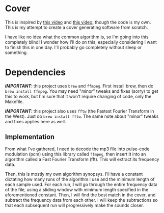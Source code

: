# Cover

This is inspired by [this video](youtube.com/watch?v=OiuZe3rmxqM) and [this video](youtube.com/quXacw3z0dY?si=U0TTmZ7AA1_iklG3), though the code is my own. This is my attempt to create a cover generating software from scratch. 

I have like no idea what the common algorithm is, so I'm going into this completely blind! I wonder how I'll do on this, especially considering I want to finish this in one day. I'll probably go completely without sleep or something. 

# Dependencies

***IMPORTANT***: this project uses `brew` and `ffmpeg`. First install brew, then do `brew install ffmpeg`. You may need "minor" tweaks and fixes (sorry) to get this to work, but I'm sure that it won't require changing of code, only the Makefile.

***IMPORTANT***: this project also uses `fftw` (the Fastest Fourier Transform in the West). Just do `brew install fftw`. The same note about "minor" tweaks and fixes applies here as well.

## Implementation

From what I've gathered, I need to decode the mp3 file into pulse-code modulation (pcm) using this library called `ffmpeg`, then insert it into an algorithm called a Fast Fourier Transform (fft). This will extract its frequency data. 

Then, this is mostly my own algorithm synopsys. I'll have a constant dictating how many runs of the algorithm I use and the minimum length of each sample used. For each run, I will go through the entire frequency data of the file, using a sliding window with minimum length specified in the aforementioned constant. Then, I will find the best match in the cover, and subtract the frequency data from each other. I will keep the subtractions so that each subsequent run will progressively make the sounds closer.
